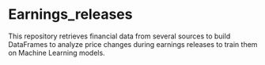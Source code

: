 # Earnings_releases

This repository retrieves financial data from several sources to build DataFrames to analyze price changes during earnings releases to train them on Machine Learning models.
